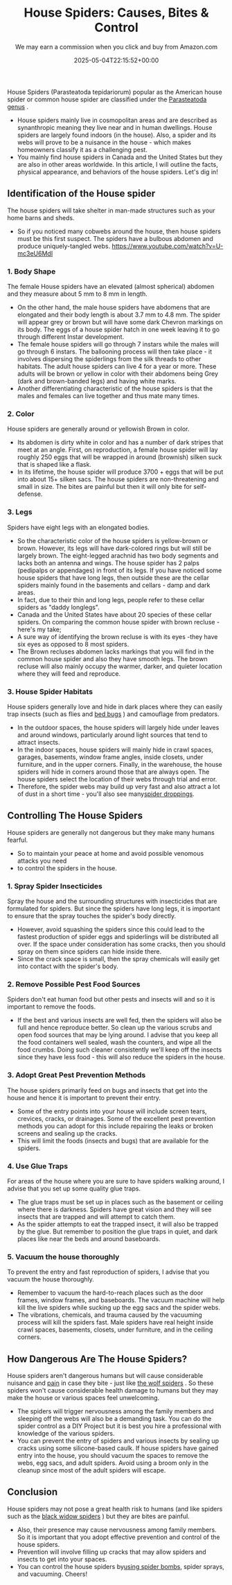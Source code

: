 ﻿---
author: We may earn a commission when you click and buy from Amazon.com
layout: post
title: 'House Spiders: Causes, Bites & Control'
date: '2025-05-04T22:15:52+00:00'
categories:
- Guide
- Spiders
tags: []
slug: /house-spiders/
lastmod: 2025-05-07T12:21:27+03:00
---

House Spiders (Parasteatoda tepidariorum) popular as the American house spider or common house spider are classified under the
[Parasteatoda genus](https://edis.ifas.ufl.edu/pdf/IN/IN39400.pdf)
.
- House spiders mainly live in cosmopolitan areas and are described as synanthropic meaning they live near and in human dwellings.
House spiders are largely found indoors (in the house). Also, a spider and its webs will prove to be a nuisance in the house - which makes homeowners classify it as a challenging pest.
- You mainly find house spiders in Canada and the United States but they are also in other areas worldwide.
In this article, I will outline the facts, physical appearance, and behaviors of the house spiders.
Let's dig in!
## Identification of the House spider
The house spiders will take shelter in man-made structures such as your home barns and sheds.
- So if you noticed many cobwebs around the house, then house spiders must be this first suspect.
The spiders have a bulbous abdomen and produce uniquely-tangled webs.
https://www.youtube.com/watch?v=U-mc3eU6MdI
### 1. Body Shape
The female House spiders have an elevated (almost spherical) abdomen and they measure about 5 mm to 8 mm in length.
- On the other hand, the male house spiders have abdomens that are elongated and their body length is about 3.7 mm to 4.8 mm.
The spider will appear grey or brown but will have some dark Chevron markings on its body.
The eggs of a house spider hatch in one week leaving it to go through different Instar development.
- The female house spiders will go through 7 instars while the males will go through 6 instars.
The ballooning process will then take place - it involves dispersing the spiderlings from the silk threads to other habitats.
The adult house spiders can live 4 for a year or more.
These adults will be brown or yellow in color with their abdomens being Grey (dark and brown-banded legs) and having white marks.
- Another differentiating characteristic of the house spiders is that the males and females can live together and thus mate many times.
### 2. Color
House spiders are generally around or yellowish Brown in color.
- Its abdomen is dirty white in color and has a number of dark stripes that meet at an angle.
First, on reproduction, a female house spider will lay roughly 250 eggs that will be wrapped in around (brownish) silken suck that is shaped like a flask.
- In its lifetime, the house spider will produce 3700 + eggs that will be put into about 15+ silken sacs.
The house spiders are non-threatening and small in size. The bites are painful but then it will only bite for self-defense.
### 3. Legs
Spiders have eight legs with an elongated bodies.
- So the characteristic color of the house spiders is yellow-brown or brown.
However, its legs will have dark-colored rings but will still be largely brown.
The eight-legged arachnid has two body segments and lacks both an antenna and wings.
The house spider has 2 palps (pedipalps or appendages) in front of its legs.
If you have noticed some house spiders that have long legs, then outside these are the cellar spiders mainly found in the basements and cellars - damp and dark areas.
- In fact, due to their thin and long legs, people refer to these cellar spiders as "daddy longlegs".
- Canada and the United States have about 20 species of these cellar spiders.
On comparing the common house spider with brown recluse - here's my take;
- A sure way of identifying the brown recluse is with its eyes -they have six eyes as opposed to 8 most spiders.
- The Brown recluses abdomen lacks markings that you will find in the common house spider and also they have smooth legs.
The brown recluse will also mainly occupy the warmer, darker, and quieter location where they will feed and reproduce.
### 3. House Spider Habitats
House spiders generally love and hide in dark places where they can easily trap insects (such as flies and
[bed bugs](https://pestpolicy.com/do-spiders-eat-bed-bugs/)
) and camouflage from predators.
- In the outdoor spaces, the house spiders will largely hide under leaves and around windows, particularly around light sources that tend to attract insects.
- In the indoor spaces, house spiders will mainly hide in crawl spaces, garages, basements, window frame angles, inside closets, under furniture, and in the upper corners.
Finally, in the warehouse, the house spiders will hide in corners around those that are always open.
The house spiders select the location of their webs through trial and error.
- Therefore, the spider webs may build up very fast and also attract a lot of dust in a short time - you'll also see many[spider droppings](https://pestpolicy.com/do-spiders-poop/).
## Controlling The House Spiders
House spiders are generally not dangerous but they make many humans fearful.
- So to maintain your peace at home and avoid possible venomous attacks you need
- to control the spiders in the house.
### 1. Spray Spider Insecticides
Spray the house and the surrounding structures with insecticides that are formulated for spiders.
But since the spiders have long legs, it is important to ensure that the spray touches the spider's body directly.
- However, avoid squashing the spiders since this could lead to the fastest production of spider eggs and spiderlings will be distributed all over.
If the space under consideration has some cracks, then you should spray on them since spiders can hide inside there.
- Since the crack space is small, then the spray chemicals will easily get into contact with the spider's body.
### 2. Remove Possible Pest Food Sources
Spiders don't eat human food but other pests and insects will and so it is important to remove the foods.
- If the best and various insects are well fed, then the spiders will also be full and hence reproduce better.
So clean up the various scrubs and open food sources that may be lying around.
I advise that you keep all the food containers well sealed, wash the counters, and wipe all the food crumbs.
Doing such cleaner consistently we'll keep off the insects since they have less food - this will also reduce the spiders in the house.
### 3. Adopt Great Pest Prevention Methods
The house spiders primarily feed on bugs and insects that get into the house and hence it is important to prevent their entry.
- Some of the entry points into your house will include screen tears, crevices, cracks, or drainages.
Some of the excellent pest prevention methods you can adopt for this include repairing the leaks or broken screens and sealing up the cracks.
- This will limit the foods (insects and bugs) that are available for the spiders.
### 4. Use Glue Traps
For areas of the house where you are sure to have spiders walking around, I advise that you set up some quality glue traps.
- The glue traps must be set up in places such as the basement or ceiling where there is darkness.
Spiders have great vision and they will see insects that are trapped and will attempt to catch them.
- As the spider attempts to eat the trapped insect, it will also be trapped by the glue.
But remember to position the glue traps in quiet, and dark places like near the beds and around baseboards.
### 5. Vacuum the house thoroughly
To prevent the entry and fast reproduction of spiders, I advise that you vacuum the house thoroughly.
- Remember to vacuum the hard-to-reach places such as the door frames, window frames, and baseboards.
The vacuum machine will help kill the live spiders while sucking up the egg sacs and the spider webs.
- The vibrations, chemicals, and trauma caused by the vacuuming process will kill the spiders fast.
Male spiders have real height inside crawl spaces, basements, closets, under furniture, and in the ceiling corners.
## How Dangerous Are The House Spiders?
House spiders aren't dangerous humans but will cause considerable nuisance and
[pain](https://pestpolicy.com/spider-bite-vs-mosquito-bite/)
in case they bite - just like
[the wolf spiders](https://pestpolicy.com/wolf-spiders/)
.
So these spiders won't cause considerable health damage to humans but they may make the house or various spaces feel unwelcoming.
- The spiders will trigger nervousness among the family members and sleeping off the webs will also be a demanding task.
You can do the spider control as a DIY Project but it is best you hire a professional with knowledge of the various spiders.
- You can prevent the entry of spiders and various insects by sealing up cracks using some silicone-based caulk.
If house spiders have gained entry into the house, you should vacuum the spaces to remove the webs, egg sacs, and adult spiders.
Avoid using a broom only in the cleanup since most of the adult spiders will escape.
## Conclusion
House spiders may not pose a great health risk to humans (and like spiders such as the
[black widow spiders](https://pestpolicy.com/black-widow-spiders/)
) but they are bites are painful.
- Also, their presence may cause nervousness among family members.
So it is important that you adopt effective prevention and control of the house spiders.
- Prevention will involve filling up cracks that may allow spiders and insects to get into your spaces.
- You can control the house spiders by[using spider bombs](https://pestpolicy.com/bug-bomb-for-spiders/), spider sprays, and vacuuming.
Cheers!